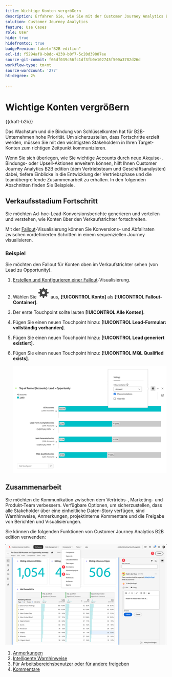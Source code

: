 ```yaml
---
title: Wichtige Konten vergrößern
description: Erfahren Sie, wie Sie mit der Customer Journey Analytics B2B edition Schlüsselkonten erweitern können.
solution: Customer Journey Analytics
feature: Use Cases
role: User
hide: true
hidefromtoc: true
badgePremium: label="B2B edition"
exl-id: f5294af8-b8dc-4239-b0f7-5c20d39007ee
source-git-commit: f66df039c56fc1df3fb0e102745f500a3782d26d
workflow-type: tm+mt
source-wordcount: '277'
ht-degree: 2%

---
```


# Wichtige Konten vergrößern

{{draft-b2b}}

Das Wachstum und die Bindung von Schlüsselkonten hat für B2B-Unternehmen hohe Priorität. Um sicherzustellen, dass Fortschritte erzielt werden, müssen Sie mit den wichtigsten Stakeholdern in Ihren Target-Konten zum richtigen Zeitpunkt kommunizieren.

Wenn Sie sich überlegen, wie Sie wichtige Accounts durch neue Akquise-, Bindungs- oder Upsell-Aktionen erweitern können, hilft Ihnen Customer Journey Analytics B2B edition (dem Vertriebsteam und Geschäftsanalysten) dabei, tiefere Einblicke in die Entwicklung der Vertriebsphase und die teamübergreifende Zusammenarbeit zu erhalten. In den folgenden Abschnitten finden Sie Beispiele.

## Verkaufsstadium Fortschritt

Sie möchten Ad-hoc-Lead-Konversionsberichte generieren und verteilen und verstehen, wie Konten über den Verkaufstrichter fortschreiten.

Mit der [Fallout](/help/analysis-workspace/visualizations/fallout/fallout-flow.md)-Visualisierung können Sie Konversions- und Abfallraten zwischen vordefinierten Schritten in einem sequenziellen Journey visualisieren.

### Beispiel

Sie möchten den Fallout für Konten oben im Verkaufstrichter sehen (von Lead zu Opportunity).

1. [Erstellen und Konfigurieren einer Fallout](/help/analysis-workspace/visualizations/fallout/configuring-fallout.md)-Visualisierung.
1. Wählen Sie ![Einstellung](/help/assets/icons/Setting.svg) aus, **[!UICONTROL Konto]** als **[!UICONTROL Fallout-Container]**.
1. Der erste Touchpoint sollte lauten **[!UICONTROL Alle Konten]**.
1. Fügen Sie einen neuen Touchpoint hinzu: **[!UICONTROL Lead-Formular: vollständig vorhanden]**.
1. Fügen Sie einen neuen Touchpoint hinzu: **[!UICONTROL Lead generiert existiert]**.
1. Fügen Sie einen neuen Touchpoint hinzu: **[!UICONTROL MQL Qualified exists]**.

   ![B2B - Erweiterung wichtiger Accounts - Progression der Vertriebsphase - Fallout](assets/b2b-uc-grow-key-accounts-fallout.png)


## Zusammenarbeit

Sie möchten die Kommunikation zwischen dem Vertriebs-, Marketing- und Produkt-Team verbessern. Verfügbare Optionen, um sicherzustellen, dass alle Stakeholder über eine einheitliche Daten-Story verfügen, sind Warnhinweise, Anmerkungen, projektinterne Kommentare und die Freigabe von Berichten und Visualisierungen.

Sie können die folgenden Funktionen von Customer Journey Analytics B2B edition verwenden:

![B2B-Anwendungsfall - Erweiterung wichtiger Accounts - Zusammenarbeit - Freigabe](assets/b2b-uc-grow-key-accounts-share.png)

1. [Anmerkungen](/help/components/annotations/overview.md)
1. [Intelligente Warnhinweise](/help/components/c-intelligent-alerts/intelligent-alerts.md)
1. [Für Arbeitsbereichsbenutzer oder für andere freigeben](/help/analysis-workspace/curate-share/share-projects.md)
1. [Kommentare](/help/analysis-workspace/build-workspace-project/comment-projects.md)
